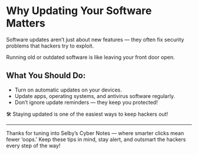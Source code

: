 # Why Updating Your Software Matters

Software updates aren’t just about new features — they often fix security problems that hackers try to exploit.

Running old or outdated software is like leaving your front door open.

## What You Should Do:
- Turn on automatic updates on your devices.
- Update apps, operating systems, and antivirus software regularly.
- Don’t ignore update reminders — they keep you protected!

🛠️ Staying updated is one of the easiest ways to keep hackers out!

---

Thanks for tuning into Selby’s Cyber Notes — where smarter clicks mean fewer ‘oops.’ Keep these tips in mind, stay alert, and outsmart the hackers every step of the way!
